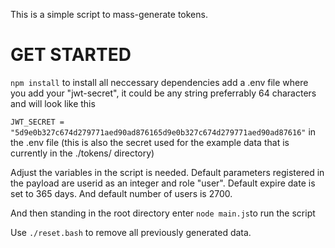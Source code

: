 This is a simple script to mass-generate tokens.

# GET STARTED

```npm install``` to install all neccessary dependencies
add a .env file where you add your "jwt-secret", it could be any string preferrably 64 characters and will look like this

```JWT_SECRET = "5d9e0b327c674d279771aed90ad876165d9e0b327c674d279771aed90ad87616"``` in the .env file (this is also the secret used for the example data that is currently in the ./tokens/ directory)

Adjust the variables in the script is needed. Default parameters registered in the payload are userid as an integer and role "user". Default expire date is set to 365 days. And default number of users is 2700.

And then standing in the root directory enter ```node main.js```to run the script

Use ```./reset.bash``` to remove all previously generated data.




